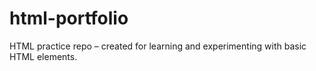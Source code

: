 # html-portfolio
HTML practice repo – created for learning and experimenting with basic HTML elements.
